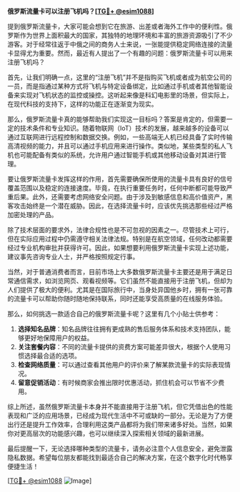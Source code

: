 **俄罗斯流量卡可以注册飞机吗？[[TG💪+ @esim1088](https://t.me/s/esim1088)]**

提到俄罗斯流量卡，大家可能会想到它在旅游、出差或者海外工作中的便利性。俄罗斯作为世界上面积最大的国家，其独特的地理环境和丰富的旅游资源吸引了不少游客。对于经常往返于中俄之间的商务人士来说，一张能提供稳定网络连接的流量卡显得尤为重要。然而，最近有人提出了一个有趣的问题：俄罗斯流量卡可以用来注册飞机吗？

首先，让我们明确一点，这里的“注册飞机”并不是指购买飞机或者成为航空公司的一员，而是指通过某种方式将飞机与特定设备绑定，比如通过手机或者其他智能设备来实现对飞机状态的监控或操控。这听起来像是科幻电影里的场景，但实际上，在现代科技的支持下，这样的功能正在逐渐变为现实。

那么，俄罗斯流量卡真的能够帮助我们实现这一目标吗？答案是肯定的，但需要一定的技术条件和专业知识。随着物联网（IoT）技术的发展，越来越多的设备可以通过互联网进行远程控制和数据交换。例如，一些高端无人机已经具备了实时传输高清视频的能力，并且可以通过手机应用来进行操作。类似地，某些类型的私人飞机也可能配备有类似的系统，允许用户通过智能手机或其他移动设备对其进行管理。

要让俄罗斯流量卡发挥这样的作用，首先需要确保所使用的流量卡具有良好的信号覆盖范围以及稳定的连接速度。毕竟，在执行重要任务时，任何中断都可能导致严重后果。此外，还需要考虑网络安全问题。由于涉及到敏感信息和高价值资产，黑客攻击始终是一个潜在威胁。因此，在选择流量卡时，应该优先挑选那些经过严格加密处理的产品。

除了技术层面的要求外，法律合规性也是不可忽视的因素之一。尽管技术上可行，但在实际应用过程中仍需遵守相关法律法规。特别是在航空领域，任何改动都需要经过专业机构审批并获得许可。因此，如果想要利用俄罗斯流量卡实现上述功能，建议事先咨询专业人士，并严格按照规定行事。

当然，对于普通消费者而言，目前市场上大多数俄罗斯流量卡主要还是用于满足日常通信需求，如浏览网页、观看视频等。它们虽然不能直接用于注册飞机，但却为人们提供了极大的便利。尤其是在国际旅行中，当身处异国他乡时，拥有一张可靠的流量卡可以帮助你随时随地保持联系，同时还能享受高质量的在线服务体验。

那么，如何挑选一款适合自己的俄罗斯流量卡呢？这里有几个小贴士供参考：

1. **选择知名品牌**：知名品牌往往拥有更成熟的售后服务体系和技术支持团队，能够更好地保障用户的权益。
2. **关注套餐内容**：不同的流量卡提供的资费方案可能差异很大，根据个人使用习惯选择最合适的选项。
3. **检查网络质量**：可以通过查看其他用户的评价来了解某款流量卡的实际表现情况。
4. **留意促销活动**：有时候商家会推出限时优惠活动，抓住机会可以节省不少费用。

综上所述，虽然俄罗斯流量卡本身并不能直接用于注册飞机，但它凭借出色的性能表现和广泛的应用场景，已经成为现代生活中不可或缺的一部分。无论是为了方便出行还是提升工作效率，合理利用这类产品都将为我们带来诸多好处。当然，如果你对更高层次的功能感兴趣，也可以继续深入探索相关领域的最新进展。

最后提醒一下，无论选择哪种类型的流量卡，请务必注意个人信息安全，避免泄露隐私数据。希望每位朋友都能找到最适合自己的解决方案，在这个数字化时代畅享便捷生活！

[[TG💪+ @esim1088](https://t.me/s/esim1088) ![Image](https://i.postimg.cc/4NQfJmqS/Snipaste-2025-05-13-00-14-12.png)]